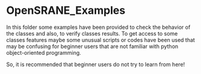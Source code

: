 # OpenSRANE_Examples

In this folder some examples have been provided to check the behavior of the classes and also, to verify classes results. To get access to some classes features maybe some unusual scripts or codes have been used that may be confusing for beginner users that are not familiar with python object-oriented programming.

So, it is recommended that beginner users do not try to learn from here!


